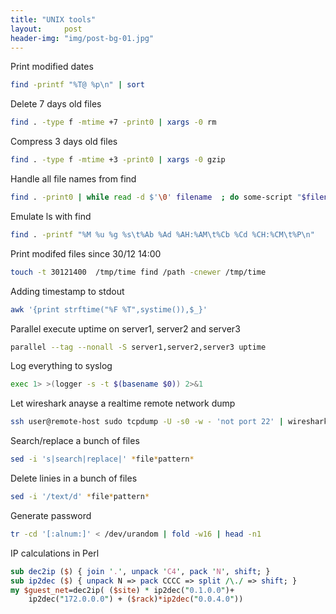 ```yaml
---
title: "UNIX tools"
layout:     post
header-img: "img/post-bg-01.jpg"
---
```


Print modified dates
```bash
find -printf "%T@ %p\n" | sort
```

Delete 7 days old files
```bash
find . -type f -mtime +7 -print0 | xargs -0 rm
```

Compress 3 days old files
```bash
find . -type f -mtime +3 -print0 | xargs -0 gzip
```

Handle all file names from find
```bash
find . -print0 | while read -d $'\0' filename  ; do some-script "$filename" ; done
```

Emulate ls with find
```bash
find . -printf "%M %u %g %s\t%Ab %Ad %AH:%AM\t%Cb %Cd %CH:%CM\t%P\n"
```

Print modifed files since 30/12 14:00
```bash
touch -t 30121400  /tmp/time find /path -cnewer /tmp/time
```

Adding timestamp to stdout
```bash
awk '{print strftime("%F %T",systime()),$_}'
```

Parallel execute uptime on server1, server2 and server3
```bash
parallel --tag --nonall -S server1,server2,server3 uptime
```

Log everything to syslog
```bash
exec 1> >(logger -s -t $(basename $0)) 2>&1
```

Let wireshark anayse a realtime remote network dump
```bash
ssh user@remote-host sudo tcpdump -U -s0 -w - 'not port 22' | wireshark -k -i -
```

Search/replace a bunch of files
```bash
sed -i 's|search|replace|' *file*pattern*
```

Delete linies in a bunch of files
```bash
sed -i '/text/d' *file*pattern*
```

Generate password
```bash
tr -cd '[:alnum:]' < /dev/urandom | fold -w16 | head -n1
```

IP calculations in Perl
```perl
sub dec2ip ($) { join '.', unpack 'C4', pack 'N', shift; }
sub ip2dec ($) { unpack N => pack CCCC => split /\./ => shift; }
my $guest_net=dec2ip( ($site) * ip2dec("0.1.0.0")+ 
	ip2dec("172.0.0.0") + ($rack)*ip2dec("0.0.4.0"))
```

